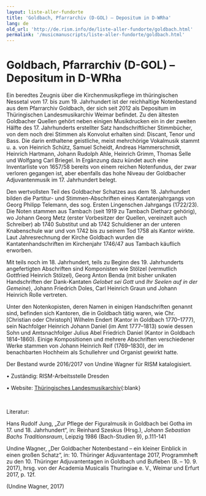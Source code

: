 ```yaml
---
layout: liste-aller-fundorte
title: 'Goldbach, Pfarrarchiv (D-GOL) – Depositum in D-WRha'
lang: de
old_url: 'http://de.rism.info/de/liste-aller-fundorte/goldbach.html'
permalink: '/musicmanuscripts/liste-aller-fundorte/goldbach.html'
---
```


# Goldbach, Pfarrarchiv (D-GOL) – Depositum in D-WRha

Ein beredtes Zeugnis über die Kirchenmusikpflege im thüringischen Nessetal vom 17. bis zum 19. Jahrhundert ist der reichhaltige Notenbestand aus dem Pfarrarchiv Goldbach, der sich seit 2012 als Depositum im Thüringischen Landesmusikarchiv Weimar befindet. Zu den ältesten Goldbacher Quellen gehört neben einigen Musikdrucken ein in der zweiten Hälfte des 17. Jahrhunderts erstellter Satz handschriftlicher Stimmbücher, von dem noch drei Stimmen als Konvolut erhalten sind: Discant, Tenor und Bass. Die darin enthaltene geistliche, meist mehrchörige Vokalmusik stammt u. a. von Heinrich Schütz, Samuel Scheidt, Andreas Hammerschmidt, Heinrich Hartmann, Johann Rudolph Ahle, Heinrich Grimm, Thomas Selle und Wolfgang Carl Briegel. In Ergänzung dazu kündet auch eine Inventarliste von 1657/58 bereits von einem reichen Notenfundus, der zwar verloren gegangen ist, aber ebenfalls das hohe Niveau der Goldbacher Adjuvantenmusik im 17. Jahrhundert belegt.

Den wertvollsten Teil des Goldbacher Schatzes aus dem 18. Jahrhundert bilden die Partitur- und Stimmen-Abschriften eines Kantatenjahrgangs von Georg Philipp Telemann, des sog. Ersten Lingenschen Jahrgangs (1722/23). Die Noten stammen aus Tambach (seit 1919 zu Tambach Dietharz gehörig), wo Johann Georg Metz (erster Vorbesitzer der Quellen, vereinzelt auch Schreiber) ab 1740 Substitut und ab 1742 Schuldiener an der unteren Knabenschule war und von 1742 bis zu seinem Tod 1758 als Kantor wirkte. Laut Jahresrechnung der Kirche Goldbach wurden die Kantatenhandschriften im Kirchenjahr 1746/47 aus Tambach käuflich erworben.

Mit teils noch im 18. Jahrhundert, teils zu Beginn des 19. Jahrhunderts angefertigten Abschriften sind Komponisten wie Stölzel (vermutlich Gottfried Heinrich Stölzel), Georg Anton Benda (mit bisher unikaten Handschriften der Dank-Kantaten _Gelobet sei Gott_ und _Ihr Seelen auf in der Gemeine_), Johann Friedrich Doles, Carl Heinrich Graun und Johann Heinrich Rolle vertreten.

Unter den Notenkopisten, deren Namen in einigen Handschriften genannt sind, befinden sich Kantoren, die in Goldbach tätig waren, wie Chr. [Christian oder Christoph] Wilhelm Endert (Kantor in Goldbach 1770–1777), sein Nachfolger Heinrich Johann Daniel (im Amt 1777–1813) sowie dessen Sohn und Amtsnachfolger Julius Abel Friedrich Daniel (Kantor in Goldbach 1814–1860). Einige Kompositionen und mehrere Abschriften verschiedener Werke stammen von Johann Heinrich Reif (1769–1830), der im benachbarten Hochheim als Schullehrer und Organist gewirkt hatte.

Der Bestand wurde 2016/2017 von Undine Wagner für RISM katalogisiert.

• Zuständig: RISM-Arbeitsstelle Dresden

• Website: [Thüringisches Landesmusikarchiv](https://www.hfm-weimar.de/hochschule/hochschularchiv-landesmusikarchiv "Opens external link in new window"){:blank}

&nbsp;

Literatur:

Hans Rudolf Jung, „Zur Pflege der Figuralmusik in Goldbach bei Gotha im 17. und 18. Jahrhundert“, in: Reinhard Szeskus (Hrsg.), _Johann Sebastian Bachs Traditionsraum_, Leipzig 1986 (Bach-Studien 9), p.111-141

Undine Wagner, „Der Goldbacher Notenbestand – ein kleiner Einblick in einen großen Schatz“, in: 10. Thüringer Adjuvantentage 2017, Programmheft zu den 10. Thüringer Adjuvantentagen in Goldbach und Bufleben (8. – 10. 9. 2017), hrsg. von der Academia Musicalis Thuringiae e. V., Weimar und Erfurt 2017, p. 12f.

(Undine Wagner, 2017)

